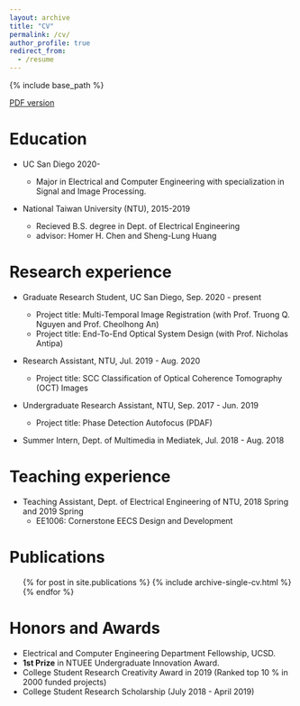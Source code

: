 ```yaml
---
layout: archive
title: "CV"
permalink: /cv/
author_profile: true
redirect_from:
  - /resume
---
```


{% include base_path %}

[PDF version](http://JerryHoTaiwan.github.io/files/CV_Chi_Jui_Ho_UCSD_202101.pdf) <br/>

Education
======
* UC San Diego 2020-
  * Major in Electrical and Computer Engineering with specialization in Signal and Image Processing.

* National Taiwan University (NTU), 2015-2019
  * Recieved B.S. degree in Dept. of Electrical Engineering
  * advisor: Homer H. Chen and Sheng-Lung Huang
  
Research experience
======
* Graduate Research Student, UC San Diego, Sep. 2020 - present
  * Project title: Multi-Temporal Image Registration (with Prof. Truong Q. Nguyen and Prof. Cheolhong An)
  * Project title: End-To-End Optical System Design (with Prof. Nicholas Antipa)

* Research Assistant, NTU, Jul. 2019 - Aug. 2020
  * Project title: SCC Classification of Optical Coherence Tomography (OCT) Images

* Undergraduate Research Assistant, NTU, Sep. 2017 - Jun. 2019
  * Project title: Phase Detection Autofocus (PDAF)

* Summer Intern, Dept. of Multimedia in Mediatek, Jul. 2018 - Aug. 2018

Teaching experience
======
* Teaching Assistant, Dept. of Electrical Engineering of NTU, 2018 Spring and 2019 Spring
  * EE1006: Cornerstone EECS Design and Development

Publications
======
  <ul>{% for post in site.publications %}
    {% include archive-single-cv.html %}
  {% endfor %}</ul>

Honors and Awards
======
* Electrical and Computer Engineering Department Fellowship, UCSD.
* **1st Prize** in NTUEE Undergraduate Innovation Award.
* College Student Research Creativity Award in 2019 (Ranked top 10 % in 2000 funded projects)
* College Student Research Scholarship (July 2018 - April 2019)
  
